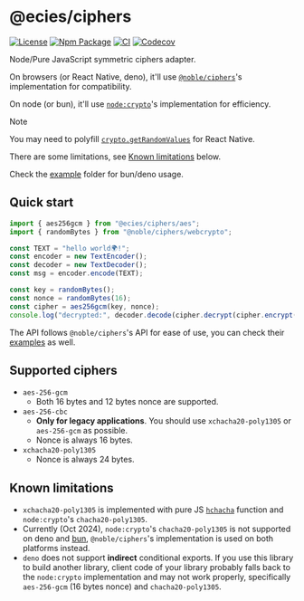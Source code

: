 # @ecies/ciphers

[![License](https://img.shields.io/github/license/ecies/js-ciphers.svg)](https://github.com/ecies/js-ciphers)
[![Npm Package](https://img.shields.io/npm/v/@ecies/ciphers.svg)](https://www.npmjs.com/package/@ecies/ciphers)
[![CI](https://img.shields.io/github/actions/workflow/status/ecies/js-ciphers/ci.yml)](https://github.com/ecies/js-ciphers/actions)
[![Codecov](https://img.shields.io/codecov/c/github/ecies/js-ciphers.svg)](https://codecov.io/gh/ecies/js-ciphers)

Node/Pure JavaScript symmetric ciphers adapter.

On browsers (or React Native, deno), it'll use [`@noble/ciphers`](https://github.com/paulmillr/noble-ciphers)'s implementation for compatibility.

On node (or bun), it'll use [`node:crypto`](https://nodejs.org/api/crypto.html#cryptocreatecipherivalgorithm-key-iv-options)'s implementation for efficiency.

> [!NOTE]
> You may need to polyfill [`crypto.getRandomValues`](https://github.com/LinusU/react-native-get-random-values) for React Native.
>
> There are some limitations, see [Known limitations](#known-limitations) below.

Check the [example](./example/) folder for bun/deno usage.

## Quick start

```js
import { aes256gcm } from "@ecies/ciphers/aes";
import { randomBytes } from "@noble/ciphers/webcrypto";

const TEXT = "hello world🌍!";
const encoder = new TextEncoder();
const decoder = new TextDecoder();
const msg = encoder.encode(TEXT);

const key = randomBytes();
const nonce = randomBytes(16);
const cipher = aes256gcm(key, nonce);
console.log("decrypted:", decoder.decode(cipher.decrypt(cipher.encrypt(msg))));
```

The API follows `@noble/ciphers`'s API for ease of use, you can check their [examples](https://github.com/paulmillr/noble-ciphers#examples) as well.

## Supported ciphers

- `aes-256-gcm`
  - Both 16 bytes and 12 bytes nonce are supported.
- `aes-256-cbc`
  - **Only for legacy applications**. You should use `xchacha20-poly1305` or `aes-256-gcm` as possible.
  - Nonce is always 16 bytes.
- `xchacha20-poly1305`
  - Nonce is always 24 bytes.

## Known limitations

- `xchacha20-poly1305` is implemented with pure JS [`hchacha`](https://datatracker.ietf.org/doc/html/draft-irtf-cfrg-xchacha#section-2.2) function and `node:crypto`'s `chacha20-poly1305`.
- Currently (Oct 2024), `node:crypto`'s `chacha20-poly1305` is not supported on deno and [bun](https://github.com/oven-sh/bun/issues/8072), `@noble/ciphers`'s implementation is used on both platforms instead.
- `deno` does not support **indirect** conditional exports. If you use this library to build another library, client code of your library probably falls back to the `node:crypto` implementation and may not work properly, specifically `aes-256-gcm` (16 bytes nonce) and `chacha20-poly1305`.
